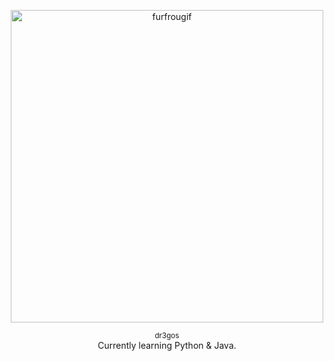 
<p align="center">
    <img width="500" src="https://github.com/dr3gos/loadingscreen/blob/master/ezgif.com-crop.gif" alt="furfrougif">
</p>

<p align="center">
<small>
dr3gos
  </small>
    <br>
    Currently learning Python & Java.
</p>



<!-- ### Hi there 👋 -->

<!--
**dr3gos/dr3gos** is a ✨ _special_ ✨ repository because its `README.md` (this file) appears on your GitHub profile.

Here are some ideas to get you started:

- 🔭 I’m currently working on ...
- 🌱 I’m currently learning ...
- 👯 I’m looking to collaborate on ...
- 🤔 I’m looking for help with ...
- 💬 Ask me about ...
- 📫 How to reach me: ...
- 😄 Pronouns: ...
- ⚡ Fun fact: ...
-->
